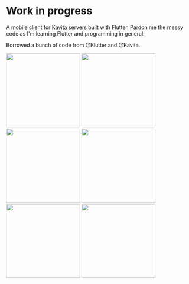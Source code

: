# Work in progress

A mobile client for Kavita servers built with Flutter. Pardon me the messy code as I'm learning Flutter and programming in general.

Borrowed a bunch of code from @Klutter and @Kavita.

<p float="left">
  <img src="https://user-images.githubusercontent.com/108891710/197385275-8cc41a7b-8601-4266-89e6-dc023e98cb2d.png" width="200" />
  <img src="https://user-images.githubusercontent.com/108891710/197385276-cf63a0ff-a6d3-4f02-a7ef-d7459f551cc8.png" width="200" /> 
  <img src="https://user-images.githubusercontent.com/108891710/197385277-3659e0c6-167c-4083-a2b6-e0a102afefba.png" width="200" />
    <img src="https://user-images.githubusercontent.com/108891710/197385278-50df00b8-5923-49d3-be3a-18e6141013bb.png" width="200" />
      <img src="https://user-images.githubusercontent.com/108891710/197385279-07358d48-be02-4af4-a3c7-5724afa7ebad.png" width="200" />
        <img src="https://user-images.githubusercontent.com/108891710/197385280-9757c63b-25a6-425f-91e9-b159156e945c.png" width="200" />
</p>
